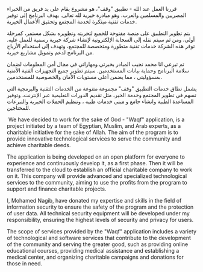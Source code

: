 قررنا العمل عند الله - تطبيق "وقف"، هو مشروع يقام على يد فريق من الخبراء المصريين والمسلمين والعرب، وهو مبادرة خيرية لله تعالى.     يهدف البرنامج إلى توفير خدمات تقنية مبتكرة لخدمة المجتمع وتحقيق الأعمال الخيرية.

يتم تطوير التطبيق على منصة مفتوحة للجميع لتجربته وتطويره بشكل مستمر، كمرحلة أولى، ومن ثم سيتم نقله إلى السحابة الإلكترونية لإنشاء شركة خيرية رسمية للعمل عليه. توفر هذه الشركة خدمات تقنية متطورة ومتخصصة للمجتمع، وتهدف إلى استخدام الأرباح من البرنامج لدعم وتمويل مشاريع خيرية.

تم تبرعي انا محمد نجيب المبادر بخبرتي ومهاراتي في مجال أمن المعلومات لضمان سلامة البرنامج وحماية بيانات المستخدمين. سيتم تطوير جميع التجهيزات الفنية الأمنية بمسؤوليتي ، مما يضمن أعلى مستويات الأمان والخصوصية للمستخدمين.

يشمل نطاق خدمات التطبيق "وقف" مجموعة متنوعة من الخدمات التقنية والبرمجية التي تسهم في تطوير المجتمع وخدمة الخير، مثل تقديم الدورات التعليمية عبر الإنترنت، وتوفير المساعدة الطبية  وانشاء جامع و مبني خدمات طبيه ، وتنظيم الحملات الخيرية والتبرعات للمحتاجين.

 We have decided to work for the sake of God - "Waqf" application, is a project initiated by a team of Egyptian, Muslim, and Arab experts, as a charitable initiative for the sake of Allah. The aim of the program is to provide innovative technological services to serve the community and achieve charitable deeds.

The application is being developed on an open platform for everyone to experience and continuously develop it, as a first phase. Then it will be transferred to the cloud to establish an official charitable company to work on it. This company will provide advanced and specialized technological services to the community, aiming to use the profits from the program to support and finance charitable projects.

I, Mohamed Nagib, have donated my expertise and skills in the field of information security to ensure the safety of the program and the protection of user data. All technical security equipment will be developed under my responsibility, ensuring the highest levels of security and privacy for users.

The scope of services provided by the "Waqf" application includes a variety of technological and software services that contribute to the development of the community and serving the greater good, such as providing online educational courses, providing medical assistance and establishing a medical center, and organizing charitable campaigns and donations for those in need.
